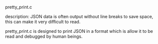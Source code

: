 pretty_print.c

description: 
JSON data is often output without line breaks to save space, this can make it very difficult to read. 

pretty_print.c is designed to print JSON in a format which is allow it to be read and debugged by human beings. 


